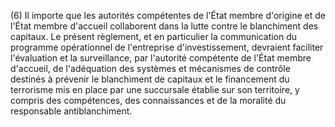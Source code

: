 (6) Il importe que les autorités compétentes de l'État membre d'origine et de l'État membre d'accueil collaborent dans la lutte contre le blanchiment des capitaux. Le présent règlement, et en particulier la communication du programme opérationnel de l'entreprise d'investissement, devraient faciliter l'évaluation et la surveillance, par l'autorité compétente de l'État membre d'accueil, de l'adéquation des systèmes et mécanismes de contrôle destinés à prévenir le blanchiment de capitaux et le financement du terrorisme mis en place par une succursale établie sur son territoire, y compris des compétences, des connaissances et de la moralité du responsable antiblanchiment.
